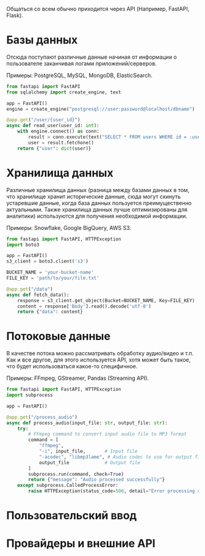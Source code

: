 Общаться со всем обычно приходится через API (Например, FastAPI, Flask).
# Базы данных

Отсюда поступают различные данные начиная от информации о пользователе заканчивая логами приложений/серверов.

Примеры: PostgreSQL, MySQL, MongoDB, ElasticSearch.

``` python
from fastapi import FastAPI
from sqlalchemy import create_engine, text

app = FastAPI()
engine = create_engine("postgresql://user:password@localhost/dbname")

@app.get("/user/{user_id}")
async def read_user(user_id: int):
    with engine.connect() as conn:
        result = conn.execute(text("SELECT * FROM users WHERE id = :user_id"), {"user_id": user_id})
        user = result.fetchone()
    return {"user": dict(user)}
```

# Хранилища данных

Различные хранилища данных (разница между базами данных в том, что хранилище хранит исторические данные, сюда могут скинуть устаревшие данные, когда база данных пользуется преимущественно актуальными. Также хранилища данных лучше оптимизированы для аналитики) используются для получения необходимой информации.

Примеры: Snowflake, Google BigQuery, AWS S3.

``` python
from fastapi import FastAPI, HTTPException
import boto3

app = FastAPI()
s3_client = boto3.client('s3')

BUCKET_NAME = 'your-bucket-name'
FILE_KEY = 'path/to/your/file.txt'

@app.get("/data")
async def fetch_data():
	response = s3_client.get_object(Bucket=BUCKET_NAME, Key=FILE_KEY)
	content = response['Body'].read().decode('utf-8')
	return {"data": content}
```

# Потоковые данные

В качестве потока можно рассматривать обработку аудио/видео и т.п. Как и все другое, для этого используется API, хотя может быть такое, что будет использоваться какое-то специфичное.

Примеры: FFmpeg, GStreamer, Pandas (Streaming API).

``` python
from fastapi import FastAPI, HTTPException
import subprocess

app = FastAPI()

@app.get("/process_audio")
async def process_audio(input_file: str, output_file: str):
    try:
        # FFmpeg command to convert input audio file to MP3 format
        command = [
            "ffmpeg",
            "-i", input_file,       # Input file
            "-acodec", "libmp3lame", # Audio codec to use for output file
            output_file             # Output file
        ]
        subprocess.run(command, check=True)
        return {"message": "Audio processed successfully"}
    except subprocess.CalledProcessError:
        raise HTTPException(status_code=500, detail="Error processing audio")
```

# Пользовательский ввод



# Провайдеры и внешние API
